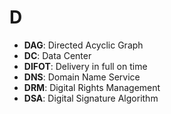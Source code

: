 # D

- **DAG**: Directed Acyclic Graph 
- **DC**: Data Center
- **DIFOT**: Delivery in full on time
- **DNS**: Domain Name Service
- **DRM**: Digital Rights Management
- **DSA**: Digital Signature Algorithm